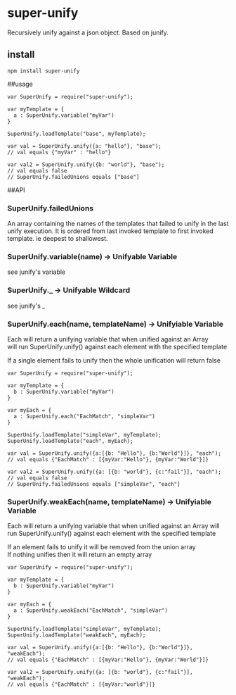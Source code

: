 # super-unify
Recursively unify against a json object.
Based on junify.

## install
```
npm install super-unify
```

##usage
```
var SuperUnify = require("super-unify");

var myTemplate = {
  a : SuperUnify.variable("myVar")
}

SuperUnify.loadTemplate("base", myTemplate);

var val = SuperUnify.unify({a: "hello"}, "base");
// val equals {"myVar" : "hello"}

var val2 = SuperUnify.unify({b: "world"}, "base");
// val equals false
// SuperUnify.failedUnions equals ["base"]

```

##API

### SuperUnify.failedUnions
An array containing the names of the templates that failed to unify in the last unify
execution.  It is ordered from last invoked template to first invoked template.  ie deepest to shallowest.

### SuperUnify.variable(name) -> Unifyable Variable
see junify's variable

### SuperUnify._ ->  Unifyable Wildcard
see junify's _

### SuperUnify.each(name, templateName) -> Unifyiable Variable
Each will return a unifying variable that when unified against an Array  
will run SuperUnify.unify() against each element with the specified template  

If a single element fails to unify then the whole unification will return false  

```
var SuperUnify = require("super-unify");

var myTemplate = {
  b : SuperUnify.variable("myVar")
}

var myEach = {
  a : SuperUnify.each("EachMatch", "simpleVar")
}

SuperUnify.loadTemplate("simpleVar", myTemplate);
SuperUnify.loadTemplate("each", myEach);

var val = SuperUnify.unify({a:[{b: "Hello"}, {b:"World"}]}, "each");
// val equals {"EachMatch" : [{myVar:"Hello"}, {myVar:"World"}]}

var val2 = SuperUnify.unify({a: [{b: "world"}, {c:"fail"}], "each");
// val equals false
// SuperUnify.failedUnions equals ["simpleVar", "each"]

```

### SuperUnify.weakEach(name, templateName) -> Unifyiable Variable
Each will return a unifying variable that when unified against an Array
will run SuperUnify.unify() against each element with the specified template

If an element fails to unify it will be removed from the union array  
If nothing unifies then it will return an empty array

```
var SuperUnify = require("super-unify");

var myTemplate = {
  b : SuperUnify.variable("myVar")
}

var myEach = {
  a : SuperUnify.weakEach("EachMatch", "simpleVar")
}

SuperUnify.loadTemplate("simpleVar", myTemplate);
SuperUnify.loadTemplate("weakEach", myEach);

var val = SuperUnify.unify({a:[{b: "Hello"}, {b:"World"}]}, "weakEach");
// val equals {"EachMatch" : [{myVar:"Hello"}, {myVar:"World"}]}

var val2 = SuperUnify.unify({a: [{b: "world"}, {c:"fail"}], "weakEach");
// val equals {"EachMatch" : [{myVar:"world"}]}

```
